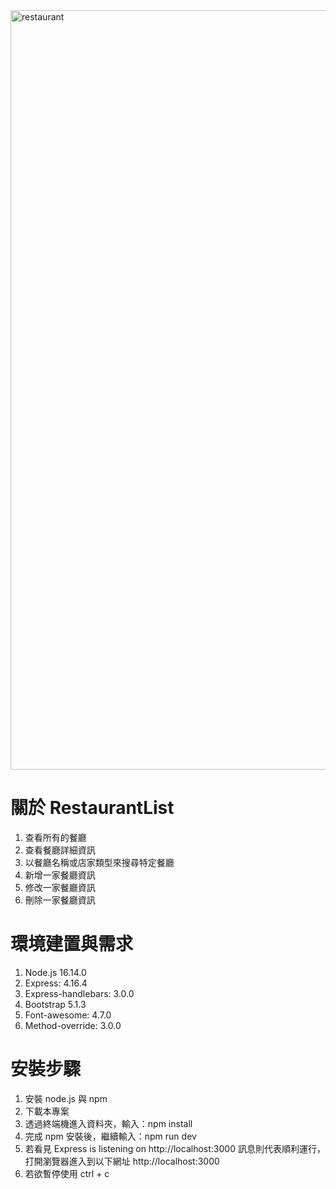 <img width="1215" alt="restaurant" src="https://user-images.githubusercontent.com/98327436/158052156-5294366e-f3b4-47fd-a4b5-7dd24c252ec5.png">

# 關於 RestaurantList

1. 查看所有的餐廳
2. 查看餐廳詳細資訊
3. 以餐廳名稱或店家類型來搜尋特定餐廳
4. 新增一家餐廳資訊
5. 修改一家餐廳資訊
6. 刪除一家餐廳資訊

# 環境建置與需求

1. Node.js 16.14.0
2. Express: 4.16.4
3. Express-handlebars: 3.0.0
4. Bootstrap 5.1.3
5. Font-awesome: 4.7.0
6. Method-override: 3.0.0

# 安裝步驟

1. 安裝 node.js 與 npm
2. 下載本專案
3. 透過終端機進入資料夾，輸入：npm install
4. 完成 npm 安裝後，繼續輸入：npm run dev
5. 若看見 Express is listening on http://localhost:3000 訊息則代表順利運行，打開瀏覽器進入到以下網址 http://localhost:3000
6. 若欲暫停使用 ctrl + c
